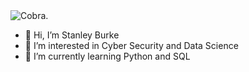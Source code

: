
<picture>
  <source media="(prefers-color-scheme: dark)" srcset="https://github.com/stanley-burke/Codeup-Repository/blob/main/decepti.jpeg">
  <source media="(prefers-color-scheme: light)" srcset="https://github.com/stanley-burke/Codeup-Repository/blob/main/decepti.jpeg">
  <img alt="Cobra." src="https://github.com/stanley-burke/Codeup-Repository/blob/main/decepti.jpeg">
</picture>


- 👋 Hi, I’m Stanley Burke
- 👀 I’m interested in Cyber Security and Data Science
- 🌱 I’m currently learning Python and SQL


<!---
stanley-burke/stanley-burke is a ✨ special ✨ repository because its `README.md` (this file) appears on your GitHub profile.
You can click the Preview link to take a look at your changes.
--->
